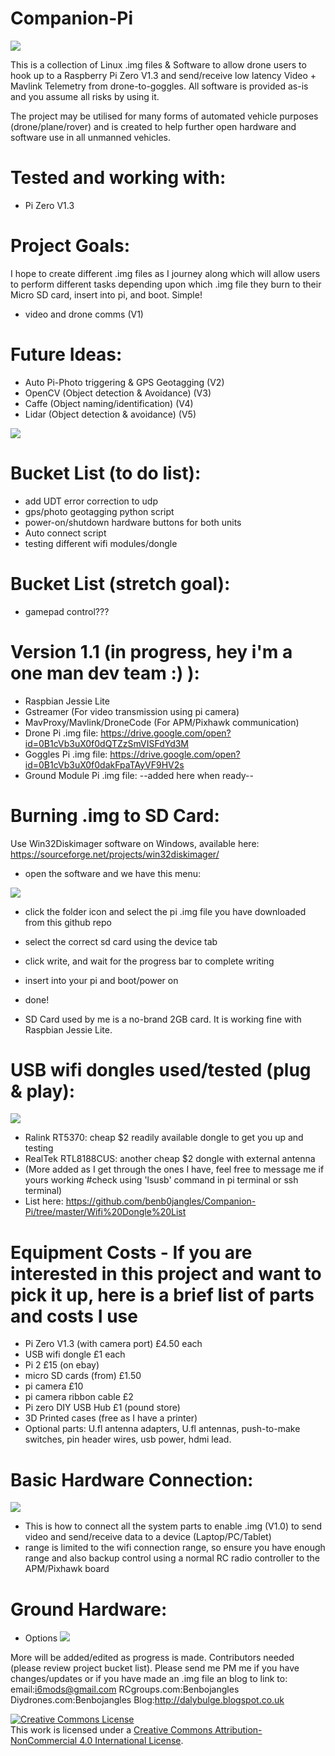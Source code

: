 # Companion-Pi
![](https://github.com/benb0jangles/Companion-Pi2/blob/master/Images%20for%20readme/ardupilot_logo2.png)

This is a collection of Linux .img files & Software to allow drone users to hook up to a Raspberry Pi Zero V1.3 and send/receive low latency Video + Mavlink Telemetry from drone-to-goggles. All software is provided as-is and you assume all risks by using it. 

The project may be utilised for many forms of automated vehicle purposes (drone/plane/rover) and is created to help further open hardware and software use in all unmanned vehicles. 

# Tested and working with:
- Pi Zero V1.3

# Project Goals:
I hope to create different .img files as I journey along which will allow users to perform different tasks depending upon which .img file they burn to their Micro SD card, insert into pi, and boot. Simple!
- video and drone comms (V1)

# Future Ideas:
- Auto Pi-Photo triggering & GPS Geotagging (V2)
- OpenCV (Object detection & Avoidance) (V3)
- Caffe (Object naming/identification) (V4)
- Lidar (Object detection & avoidance) (V5)

![](https://github.com/benb0jangles/Companion-Pi2/blob/master/Images%20for%20readme/cnn1.gif)

# Bucket List (to do list):
- add UDT error correction to udp
- gps/photo geotagging python script
- power-on/shutdown hardware buttons for both units
- Auto connect script
- testing different wifi modules/dongle

# Bucket List (stretch goal):
- gamepad control??? 

# Version 1.1 (in progress, hey i'm a one man dev team :) ):
- Raspbian Jessie Lite
- Gstreamer (For video transmission using pi camera)
- MavProxy/Mavlink/DroneCode (For APM/Pixhawk communication)
- Drone Pi .img file: https://drive.google.com/open?id=0B1cVb3uX0f0dQTZzSmVISFdYd3M
- Goggles Pi .img file: https://drive.google.com/open?id=0B1cVb3uX0f0dakFpaTAyVF9HV2s
- Ground Module Pi .img file: --added here when ready--

# Burning .img to SD Card:
Use Win32Diskimager software on Windows, available here: https://sourceforge.net/projects/win32diskimager/

- open the software and we have this menu:

![](https://github.com/benb0jangles/Companion-Pi2/blob/master/Images%20for%20readme/Win32DiskImager.png)
- click the folder icon and select the pi .img file you have downloaded from this github repo
- select the correct sd card using the device tab
- click write, and wait for the progress bar to complete writing
- insert into your pi and boot/power on
- done!

- SD Card used by me is a no-brand 2GB card. It is working fine with Raspbian Jessie Lite.


# USB wifi dongles used/tested (plug & play):
![](https://github.com/benb0jangles/Companion-Pi2/blob/master/Images%20for%20readme/2016-04-24_001.jpg)
- Ralink RT5370: cheap $2 readily available dongle to get you up and testing
- RealTek RTL8188CUS: another cheap $2 dongle with external antenna
- (More added as I get through the ones I have, feel free to message me if yours working #check using 'lsusb' command in pi terminal or ssh terminal)
- List here: https://github.com/benb0jangles/Companion-Pi/tree/master/Wifi%20Dongle%20List

# Equipment Costs - If you are interested in this project and want to pick it up, here is a brief list of parts and costs I use
- Pi Zero V1.3 (with camera port) £4.50 each
- USB wifi dongle £1 each
- Pi 2 £15 (on ebay)
- micro SD cards (from) £1.50
- pi camera £10
- pi camera ribbon cable £2
- Pi zero DIY USB Hub £1 (pound store)
- 3D Printed cases (free as I have a printer)
- Optional parts: U.fl antenna adapters, U.fl antennas, push-to-make switches, pin header wires, usb power, hdmi lead.

# Basic Hardware Connection:
![](https://github.com/benb0jangles/Companion-Pi/blob/master/Images%20for%20readme/2016-05-19_0022.jpg)
- This is how to connect all the system parts to enable .img (V1.0) to send video and send/receive data to a device (Laptop/PC/Tablet)
- range is limited to the wifi connection range, so ensure you have enough range and also backup control using a normal RC radio controller to the APM/Pixhawk board
 

# Ground Hardware:
- Options
![](https://github.com/benb0jangles/Companion-Pi/blob/master/Images%20for%20readme/2016-05-27_002.jpg)

More will be added/edited as progress is made. Contributors needed (please review project bucket list). Please send me PM me if you have changes/updates or if you have made an .img file an blog to link to: email:i6mods@gmail.com RCgroups.com:Benbojangles Diydrones.com:Benbojangles Blog:http://dalybulge.blogspot.co.uk

<a rel="license" href="http://creativecommons.org/licenses/by-nc/4.0/"><img alt="Creative Commons License" style="border-width:0" src="https://i.creativecommons.org/l/by-nc/4.0/88x31.png" /></a><br />This work is licensed under a <a rel="license" href="http://creativecommons.org/licenses/by-nc/4.0/">Creative Commons Attribution-NonCommercial 4.0 International License</a>.
